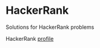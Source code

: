 # HackerRank

Solutions for HackerRank problems

HackerRank [profile](https://www.hackerrank.com/lightaxelx)
